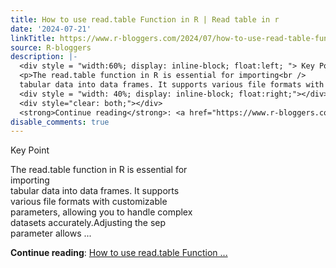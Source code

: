 ```yaml
---
title: How to use read.table Function in R | Read table in r
date: '2024-07-21'
linkTitle: https://www.r-bloggers.com/2024/07/how-to-use-read-table-function-in-r-read-table-in-r/
source: R-bloggers
description: |-
  <div style = "width:60%; display: inline-block; float:left; "> Key Point</p>
  <p>The read.table function in R is essential for importing<br />
  tabular data into data frames. It supports various file formats with customizable parameters, allowing you to handle complex datasets accurately.Adjusting the sep parameter allows ...</p></div>
  <div style = "width: 40%; display: inline-block; float:right;"></div>
  <div style="clear: both;"></div>
  <strong>Continue reading</strong>: <a href="https://www.r-bloggers.com/2024/07/how-to-use-read-table-function-in-r-read-table-in-r/">How to use read.table Function ...
disable_comments: true
---
```

<div style = "width:60%; display: inline-block; float:left; "> Key Point</p>
<p>The read.table function in R is essential for importing<br />
tabular data into data frames. It supports various file formats with customizable parameters, allowing you to handle complex datasets accurately.Adjusting the sep parameter allows ...</p></div>
<div style = "width: 40%; display: inline-block; float:right;"></div>
<div style="clear: both;"></div>
<strong>Continue reading</strong>: <a href="https://www.r-bloggers.com/2024/07/how-to-use-read-table-function-in-r-read-table-in-r/">How to use read.table Function ...